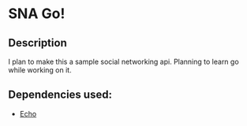 # SNA Go!

## Description

I plan to make this a sample social networking api. Planning to learn go while working on it.

## Dependencies used:

- [Echo](https://echo.labstack.com/)
